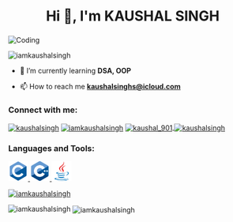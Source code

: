 <h1 align="center">Hi 👋, I'm KAUSHAL SINGH</h1>
<h3 align="center"></h3>
<img align="centre" alt="Coding" width="400" src="https://media.giphy.com/media/RbDKaczqWovIugyJmW/giphy.gif">

<p align="left"> <img src="https://komarev.com/ghpvc/?username=iamkaushalsingh&label=Profile%20views&color=0e75b6&style=flat" alt="iamkaushalsingh" /> </p>

- 🌱 I’m currently learning **DSA, OOP**

- 📫 How to reach me **kaushalsinghs@icloud.com**

<h3 align="left">Connect with me:</h3>
<p align="left">
<a href="https://fb.com/kaushalsingh" target="blank"><img align="center" src="https://raw.githubusercontent.com/rahuldkjain/github-profile-readme-generator/master/src/images/icons/Social/facebook.svg" alt="kaushalsingh" height="30" width="40" /></a>
<a href="https://instagram.com/iamkaushalsingh" target="blank"><img align="center" src="https://raw.githubusercontent.com/rahuldkjain/github-profile-readme-generator/master/src/images/icons/Social/instagram.svg" alt="iamkaushalsingh" height="30" width="40" /></a>
<a href="https://www.codechef.com/users/kaushal_901" target="blank"><img align="center" src="https://cdn.jsdelivr.net/npm/simple-icons@3.1.0/icons/codechef.svg" alt="kaushal_901" height="30" width="40" />
<a href="https://medium.com/@kaushals.singh0" target="_blank"><img align="center" src="https://raw.githubusercontent.com/rahuldkjain/github-profile-readme-generator/master/src/images/icons/Social/medium.svg" alt="kaushalsingh" height="30" width="40" /></a>
</p>


<h3 align="left">Languages and Tools:</h3>
<p align="left"> <a href="https://www.cprogramming.com/" target="_blank" rel="noreferrer"> <img src="https://raw.githubusercontent.com/devicons/devicon/master/icons/c/c-original.svg" alt="c" width="40" height="40"/> </a> <a href="https://www.w3schools.com/cpp/" target="_blank" rel="noreferrer"> <img src="https://raw.githubusercontent.com/devicons/devicon/master/icons/cplusplus/cplusplus-original.svg" alt="cplusplus" width="40" height="40"/> </a> <a href="https://www.java.com" target="_blank" rel="noreferrer"> <img src="https://raw.githubusercontent.com/devicons/devicon/master/icons/java/java-original.svg" alt="java" width="40" height="40"/> </a> </p>

<p align="left"> <a href="https://github.com/ryo-ma/github-profile-trophy"><img src="https://github-profile-trophy.vercel.app/?username=iamkaushalsingh" alt="iamkaushalsingh" /></a> </p>

<p><img align="left" src="https://github-readme-stats.vercel.app/api/top-langs?username=iamkaushalsingh&show_icons=true&locale=en&layout=compact" alt="iamkaushalsingh" /></p>

<p>&nbsp;<img align="center" src="https://github-readme-stats.vercel.app/api?username=iamkaushalsingh&show_icons=true&locale=en" alt="iamkaushalsingh" /></p>
